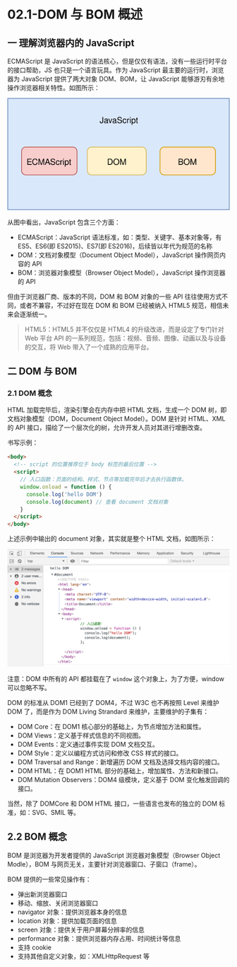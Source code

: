 # 02.1-DOM 与 BOM 概述

## 一 理解浏览器内的 JavaScript

ECMAScript 是 JavaScript 的语法核心，但是仅仅有语法，没有一些运行时平台的接口帮助，JS 也只是一个语言玩具。作为 JavaScript 最主要的运行时，浏览器为 JavaScript 提供了两大对象 DOM、BOM，让 JavaScript 能够游刃有余地操作浏览器相关特性。如图所示：

![JavaScript 组成](../images/javascript/02-1-01-01.svg)

从图中看出，JavaScript 包含三个方面：

- ECMAScript：JavaScript 语法标准，如：类型、关键字、基本对象等，有 ES5、ES6(即 ES2015)、ES7(即 ES2016)，后续皆以年代为规范的名称
- DOM：文档对象模型（Document Object Model），JavaScript 操作网页内容的 API
- BOM：浏览器对象模型（Browser Object Model），JavaScript 操作浏览器的 API

但由于浏览器厂商、版本的不同，DOM 和 BOM 对象的一些 API 往往使用方式不同，或者不兼容，不过好在现在 DOM 和 BOM 已经被纳入 HTML5 规范，相信未来会逐渐统一。

> HTML5：HTML5 并不仅仅是 HTML4 的升级改进，而是设定了专门针对 Web 平台 API 的一系列规范，包括：视频、音频、图像、动画以及与设备的交互，将 Web 带入了一个成熟的应用平台。

## 二 DOM 与 BOM

### 2.1 DOM 概念

HTML 加载完毕后，渲染引擎会在内存中把 HTML 文档，生成一个 DOM 树，即文档对象模型（DOM，Document Object Model）。DOM 是针对 HTML、XML 的 API 接口，描绘了一个层次化的树，允许开发人员对其进行增删改查。

书写示例：

```html
<body>
  <!-- script 的位置推荐位于 body 标签的最后位置 -->
  <script>
    // 入口函数：页面的结构、样式、节点等加载完毕后才去执行函数体。
    window.onload = function () {
      console.log('hello DOM')
      console.log(document) // 查看 document 文档对象
    }
  </script>
</body>
```

上述示例中输出的 document 对象，其实就是整个 HTML 文档，如图所示：

![dom](../images/dom/01.png)

注意：DOM 中所有的 API 都挂载在了 `window` 这个对象上，为了方便，window 可以忽略不写。

DOM 的标准从 DOM1 已经到了 DOM4，不过 W3C 也不再按照 Level 来维护 DOM 了，而是作为 DOM Living Strandard 来维护，主要维护的子集有：

- DOM Core：在 DOM1 核心部分的基础上，为节点增加方法和属性。
- DOM Views：定义基于样式信息的不同视图。
- DOM Events：定义通过事件实现 DOM 文档交互。
- DOM Style：定义以编程方式访问和修改 CSS 样式的接口。
- DOM Traversal and Range：新增遍历 DOM 文档及选择文档内容的接口。
- DOM HTML：在 DOM1 HTML 部分的基础上，增加属性、方法和新接口。
- DOM Mutation Observers：DOM4 级模块，定义基于 DOM 变化触发回调的接口。

当然，除了 DOMCore 和 DOM HTML 接口，一些语言也发布的独立的 DOM 标准，如：SVG、SMIL 等。

## 2.2 BOM 概念

BOM 是浏览器为开发者提供的 JavaScript 浏览器对象模型（Browser Object Modle），BOM 与网页无关，主要针对浏览器窗口、子窗口（frame）。

BOM 提供的一些常见操作有：

- 弹出新浏览器窗口
- 移动、缩放、关闭浏览器窗口
- navigator 对象：提供浏览器本身的信息
- location 对象：提供加载页面的信息
- screen 对象：提供关于用户屏幕分辨率的信息
- performance 对象：提供浏览器内存占用、时间统计等信息
- 支持 cookie
- 支持其他自定义对象，如：XMLHttpRequest 等
